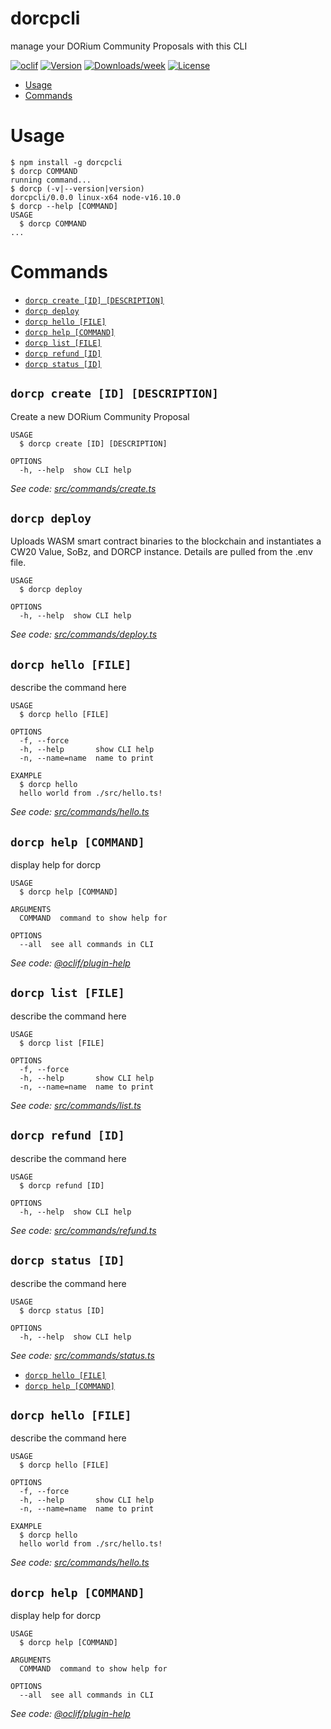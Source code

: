 dorcpcli
========

manage your DORium Community Proposals with this CLI

[![oclif](https://img.shields.io/badge/cli-oclif-brightgreen.svg)](https://oclif.io)
[![Version](https://img.shields.io/npm/v/dorcpcli.svg)](https://npmjs.org/package/dorcpcli)
[![Downloads/week](https://img.shields.io/npm/dw/dorcpcli.svg)](https://npmjs.org/package/dorcpcli)
[![License](https://img.shields.io/npm/l/dorcpcli.svg)](https://github.com/randomshinichi/dorcpcli/blob/master/package.json)

<!-- toc -->
* [Usage](#usage)
* [Commands](#commands)
<!-- tocstop -->
# Usage
<!-- usage -->
```sh-session
$ npm install -g dorcpcli
$ dorcp COMMAND
running command...
$ dorcp (-v|--version|version)
dorcpcli/0.0.0 linux-x64 node-v16.10.0
$ dorcp --help [COMMAND]
USAGE
  $ dorcp COMMAND
...
```
<!-- usagestop -->
# Commands
<!-- commands -->
* [`dorcp create [ID] [DESCRIPTION]`](#dorcp-create-id-description)
* [`dorcp deploy`](#dorcp-deploy)
* [`dorcp hello [FILE]`](#dorcp-hello-file)
* [`dorcp help [COMMAND]`](#dorcp-help-command)
* [`dorcp list [FILE]`](#dorcp-list-file)
* [`dorcp refund [ID]`](#dorcp-refund-id)
* [`dorcp status [ID]`](#dorcp-status-id)

## `dorcp create [ID] [DESCRIPTION]`

Create a new DORium Community Proposal

```
USAGE
  $ dorcp create [ID] [DESCRIPTION]

OPTIONS
  -h, --help  show CLI help
```

_See code: [src/commands/create.ts](https://github.com/randomshinichi/dorcpcli/blob/v0.0.0/src/commands/create.ts)_

## `dorcp deploy`

Uploads WASM smart contract binaries to the blockchain and instantiates a CW20 Value, SoBz, and DORCP instance. Details are pulled from the .env file.

```
USAGE
  $ dorcp deploy

OPTIONS
  -h, --help  show CLI help
```

_See code: [src/commands/deploy.ts](https://github.com/randomshinichi/dorcpcli/blob/v0.0.0/src/commands/deploy.ts)_

## `dorcp hello [FILE]`

describe the command here

```
USAGE
  $ dorcp hello [FILE]

OPTIONS
  -f, --force
  -h, --help       show CLI help
  -n, --name=name  name to print

EXAMPLE
  $ dorcp hello
  hello world from ./src/hello.ts!
```

_See code: [src/commands/hello.ts](https://github.com/randomshinichi/dorcpcli/blob/v0.0.0/src/commands/hello.ts)_

## `dorcp help [COMMAND]`

display help for dorcp

```
USAGE
  $ dorcp help [COMMAND]

ARGUMENTS
  COMMAND  command to show help for

OPTIONS
  --all  see all commands in CLI
```

_See code: [@oclif/plugin-help](https://github.com/oclif/plugin-help/blob/v3.2.3/src/commands/help.ts)_

## `dorcp list [FILE]`

describe the command here

```
USAGE
  $ dorcp list [FILE]

OPTIONS
  -f, --force
  -h, --help       show CLI help
  -n, --name=name  name to print
```

_See code: [src/commands/list.ts](https://github.com/randomshinichi/dorcpcli/blob/v0.0.0/src/commands/list.ts)_

## `dorcp refund [ID]`

describe the command here

```
USAGE
  $ dorcp refund [ID]

OPTIONS
  -h, --help  show CLI help
```

_See code: [src/commands/refund.ts](https://github.com/randomshinichi/dorcpcli/blob/v0.0.0/src/commands/refund.ts)_

## `dorcp status [ID]`

describe the command here

```
USAGE
  $ dorcp status [ID]

OPTIONS
  -h, --help  show CLI help
```

_See code: [src/commands/status.ts](https://github.com/randomshinichi/dorcpcli/blob/v0.0.0/src/commands/status.ts)_
<!-- commandsstop -->
* [`dorcp hello [FILE]`](#dorcp-hello-file)
* [`dorcp help [COMMAND]`](#dorcp-help-command)

## `dorcp hello [FILE]`

describe the command here

```
USAGE
  $ dorcp hello [FILE]

OPTIONS
  -f, --force
  -h, --help       show CLI help
  -n, --name=name  name to print

EXAMPLE
  $ dorcp hello
  hello world from ./src/hello.ts!
```

_See code: [src/commands/hello.ts](https://github.com/randomshinichi/dorcpcli/blob/v0.0.0/src/commands/hello.ts)_

## `dorcp help [COMMAND]`

display help for dorcp

```
USAGE
  $ dorcp help [COMMAND]

ARGUMENTS
  COMMAND  command to show help for

OPTIONS
  --all  see all commands in CLI
```

_See code: [@oclif/plugin-help](https://github.com/oclif/plugin-help/blob/v3.2.3/src/commands/help.ts)_
